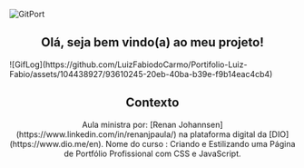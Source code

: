 <di align="center">![GitPort](https://github.com/LuizFabiodoCarmo/Portifolio-Luiz-Fabio/assets/104438927/c22e079e-0a2d-4b9d-bd3d-7f8787f3e9ef)
</div>

<h2 align="center" >Olá, seja bem vindo(a) ao meu projeto!</h2>
<di align="center">![GifLog](https://github.com/LuizFabiodoCarmo/Portifolio-Luiz-Fabio/assets/104438927/93610245-20eb-40ba-b39e-f9b14eac4cb4)
</div>

<h2 align="center" color="green">Contexto</h2>
<p align="center">Aula ministra por: 
  [Renan Johannsen](https://www.linkedin.com/in/renanjpaula/)
  na plataforma digital da [DIO](https://www.dio.me/en).
  Nome do curso : Criando e Estilizando uma Página de Portfólio Profissional com CSS e JavaScript.</p>
